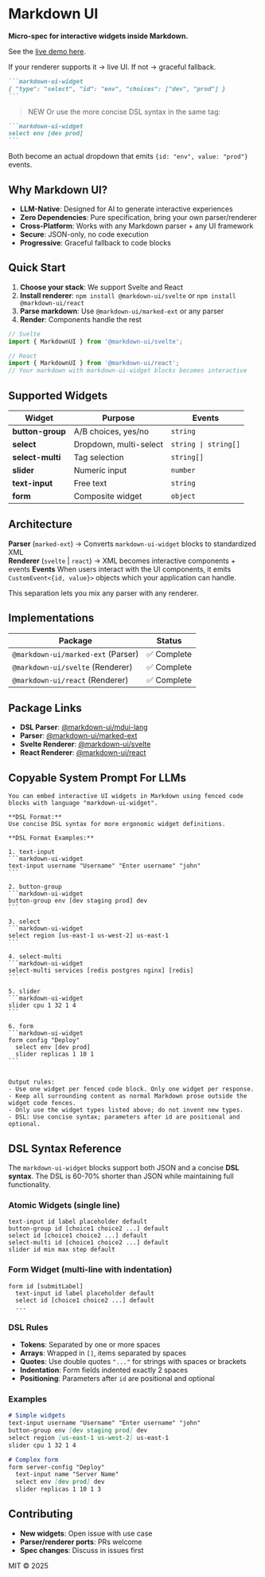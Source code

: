 # Markdown UI
**Micro-spec for interactive widgets inside Markdown.**  

See the [live demo here](https://markdown-ui.blueprintlab.io/).

If your renderer supports it → live UI. If not → graceful fallback.

````markdown
```markdown-ui-widget
{ "type": "select", "id": "env", "choices": ["dev", "prod"] }
```
````

> NEW
Or use the more concise DSL syntax in the same tag:

````markdown
```markdown-ui-widget
select env [dev prod]
```
````

Both become an actual dropdown that emits `{id: "env", value: "prod"}` events.

## Why Markdown UI?

- **LLM-Native**: Designed for AI to generate interactive experiences
- **Zero Dependencies**: Pure specification, bring your own parser/renderer  
- **Cross-Platform**: Works with any Markdown parser + any UI framework
- **Secure**: JSON-only, no code execution
- **Progressive**: Graceful fallback to code blocks

## Quick Start

1. **Choose your stack**: We support Svelte and React
2. **Install renderer**: `npm install @markdown-ui/svelte` or `npm install @markdown-ui/react`  
3. **Parse markdown**: Use `@markdown-ui/marked-ext` or any parser
4. **Render**: Components handle the rest

```javascript
// Svelte
import { MarkdownUI } from '@markdown-ui/svelte';

// React  
import { MarkdownUI } from '@markdown-ui/react';
// Your markdown with markdown-ui-widget blocks becomes interactive
```

## Supported Widgets

| Widget | Purpose | Events |
|--------|---------|--------|
| **button-group** | A/B choices, yes/no | `string` |
| **select** | Dropdown, multi-select | `string \| string[]` |
| **select-multi** | Tag selection | `string[]` |
| **slider** | Numeric input | `number` |  
| **text-input** | Free text | `string` |
| **form** | Composite widget | `object` |

## Architecture

**Parser** (`marked-ext`) → Converts `markdown-ui-widget` blocks to standardized XML  
**Renderer** (`svelte` | `react`) → XML becomes interactive components + events
**Events** When users interact with the UI components, it emits `CustomEvent<{id, value}>` objects which your application can handle.

This separation lets you mix any parser with any renderer.

## Implementations

| Package | Status |
|---------|---------|
| `@markdown-ui/marked-ext` (Parser) | ✅ Complete |
| `@markdown-ui/svelte` (Renderer) | ✅ Complete |
| `@markdown-ui/react` (Renderer) | ✅ Complete |

## Package Links

- **DSL Parser**: [@markdown-ui/mdui-lang](https://www.npmjs.com/package/@markdown-ui/mdui-lang)
- **Parser**: [@markdown-ui/marked-ext](https://www.npmjs.com/package/@markdown-ui/marked-ext)
- **Svelte Renderer**: [@markdown-ui/svelte](https://www.npmjs.com/package/@markdown-ui/svelte)
- **React Renderer**: [@markdown-ui/react](https://www.npmjs.com/package/@markdown-ui/react)


## Copyable System Prompt For LLMs

````text
You can embed interactive UI widgets in Markdown using fenced code blocks with language "markdown-ui-widget". 

**DSL Format:**
Use concise DSL syntax for more ergonomic widget definitions.

**DSL Format Examples:**

1. text-input
```markdown-ui-widget
text-input username "Username" "Enter username" "john"
```

2. button-group
```markdown-ui-widget
button-group env [dev staging prod] dev
```

3. select
```markdown-ui-widget
select region [us-east-1 us-west-2] us-east-1
```

4. select-multi
```markdown-ui-widget
select-multi services [redis postgres nginx] [redis]
```

5. slider
```markdown-ui-widget
slider cpu 1 32 1 4
```

6. form
```markdown-ui-widget
form config "Deploy"
  select env [dev prod]
  slider replicas 1 10 1
```


Output rules:
- Use one widget per fenced code block. Only one widget per response.
- Keep all surrounding content as normal Markdown prose outside the widget code fences.
- Only use the widget types listed above; do not invent new types.
- DSL: Use concise syntax; parameters after id are positional and optional.
````

## DSL Syntax Reference

The `markdown-ui-widget` blocks support both JSON and a concise **DSL syntax**. The DSL is 60-70% shorter than JSON while maintaining full functionality.

### Atomic Widgets (single line)

```
text-input id label placeholder default
button-group id [choice1 choice2 ...] default
select id [choice1 choice2 ...] default  
select-multi id [choice1 choice2 ...] default
slider id min max step default
```

### Form Widget (multi-line with indentation)

```
form id [submitLabel]
  text-input id label placeholder default
  select id [choice1 choice2 ...] default
  ...
```

### DSL Rules

- **Tokens**: Separated by one or more spaces
- **Arrays**: Wrapped in `[]`, items separated by spaces
- **Quotes**: Use double quotes `"..."` for strings with spaces or brackets
- **Indentation**: Form fields indented exactly 2 spaces
- **Positioning**: Parameters after `id` are positional and optional

### Examples

```markdown
# Simple widgets
text-input username "Username" "Enter username" "john"
button-group env [dev staging prod] dev
select region [us-east-1 us-west-2] us-east-1
slider cpu 1 32 1 4

# Complex form
form server-config "Deploy"
  text-input name "Server Name" 
  select env [dev prod] dev
  slider replicas 1 10 1 3
```


## Contributing

- **New widgets**: Open issue with use case
- **Parser/renderer ports**: PRs welcome
- **Spec changes**: Discuss in issues first

MIT © 2025
